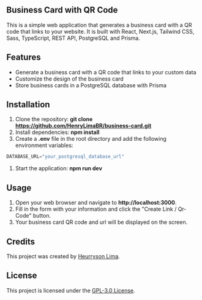 ## **Business Card with QR Code**

This is a simple web application that generates a business card with a QR code that links to your website. It is built with React, Next.js, Tailwind CSS, Sass, TypeScript, REST API, PostgreSQL and Prisma.

## **Features**

*   Generate a business card with a QR code that links to your custom data
*   Customize the design of the business card
*   Store business cards in a PostgreSQL database with Prisma

## **Installation**

1.  Clone the repository: **git clone https://github.com/HenryLimaBR/business-card.git**
2.  Install dependencies: **npm install**
3.  Create a **.env** file in the root directory and add the following environment variables:
```js
DATABASE_URL="your_postgresql_database_url"
```

1.  Start the application: **npm run dev**

## **Usage**

1.  Open your web browser and navigate to **http://localhost:3000**.
2.  Fill in the form with your information and click the "Create Link / Qr-Code" button.
3.  Your business card QR code and url will be displayed on the screen.

## **Credits**

This project was created by [Heurryson Lima](https://github.com/HenryLimaBR).

## **License**

This project is licensed under the [GPL-3.0 License](https://opensource.org/license/gpl-3-0/).